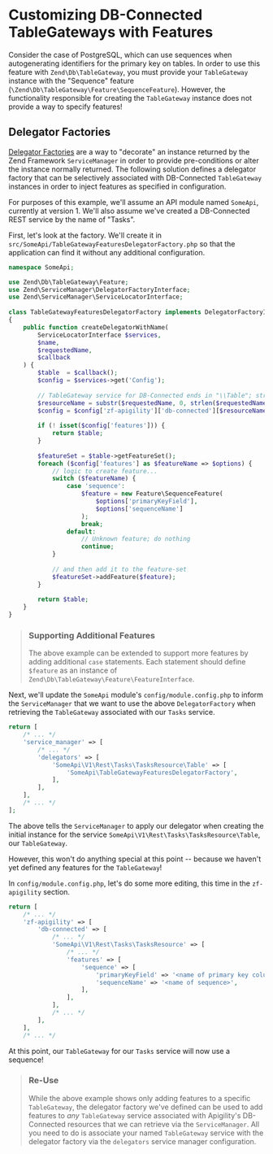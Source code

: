 Customizing DB-Connected TableGateways with Features
====================================================

Consider the case of PostgreSQL, which can use sequences when autogenerating identifiers for the
primary key on tables.  In order to use this feature with `Zend\Db\TableGateway`, you must provide
your `TableGateway` instance with the "Sequence" feature
(`\Zend\Db\TableGateway\Feature\SequenceFeature`). However, the functionality responsible for
creating the `TableGateway` instance does not provide a way to specify features!

Delegator Factories
-------------------

[Delegator
Factories](http://ocramius.github.io/blog/zend-framework-2-delegator-factories-explained/) are a way
to "decorate" an instance returned by the Zend Framework `ServiceManager` in order to provide
pre-conditions or alter the instance normally returned. The following solution defines a delegator
factory that can be selectively associated with DB-Connected `TableGateway` instances in order to
inject features as specified in configuration.

For purposes of this example, we'll assume an API module named `SomeApi`, currently at version 1.
We'll also assume we've created a DB-Connected REST service by the name of "Tasks".

First, let's look at the factory. We'll create it in
`src/SomeApi/TableGatewayFeaturesDelegatorFactory.php` so that the application can find it without
any additional configuration.

```php
namespace SomeApi;

use Zend\Db\TableGateway\Feature;
use Zend\ServiceManager\DelegatorFactoryInterface;
use Zend\ServiceManager\ServiceLocatorInterface;
 
class TableGatewayFeaturesDelegatorFactory implements DelegatorFactoryInterface
{
    public function createDelegatorWithName(
        ServiceLocatorInterface $services,
        $name,
        $requestedName,
        $callback
    ) {
        $table  = $callback();
        $config = $services->get('Config');
 
        // TableGateway service for DB-Connected ends in "\\Table"; strip that
        $resourceName = substr($requestedName, 0, strlen($requestedName) - 6);
        $config = $config['zf-apigility']['db-connected'][$resourceName]; 
 
        if (! isset($config['features'])) {
            return $table;
        }
 
        $featureSet = $table->getFeatureSet();
        foreach ($config['features'] as $featureName => $options) {
            // logic to create feature...
            switch ($featureName) {
                case 'sequence':
                    $feature = new Feature\SequenceFeature(
                        $options['primaryKeyField'],
                        $options['sequenceName']
                    );
                    break;
                default:
                    // Unknown feature; do nothing
                    continue;
            }
 
            // and then add it to the feature-set
            $featureSet->addFeature($feature);
        }
 
        return $table;
    }
}
```

> ### Supporting Additional Features
>
> The above example can be extended to support more features by adding additional `case` statements.
> Each statement should define `$feature` as an instance of
> `Zend\Db\TableGateway\Feature\FeatureInterface`.

Next, we'll update the `SomeApi` module's `config/module.config.php` to inform the `ServiceManager`
that we want to use the above `DelegatorFactory` when retrieving the `TableGateway` associated with
our `Tasks` service. 

```php
return [
    /* ... */
    'service_manager' => [
        /* ... */
        'delegators' => [
            'SomeApi\V1\Rest\Tasks\TasksResource\Table' => [
                'SomeApi\TableGatewayFeaturesDelegatorFactory',
            ],
        ],
    ],
    /* ... */
];
```

The above tells the `ServiceManager` to apply our delegator when creating the initial instance for
the service `SomeApi\V1\Rest\Tasks\TasksResource\Table`, our `TableGateway`.

However, this won't do anything special at this point -- because we haven't yet defined any features
for the `TableGateway`!

In `config/module.config.php`, let's do some more editing, this time in the `zf-apigility`
section.

```php
return [
    /* ... */
    'zf-apigility' => [
        'db-connected' => [
            /* ... */
            'SomeApi\V1\Rest\Tasks\TasksResource' => [
                /* ... */
                'features' => [
                    'sequence' => [
                        'primaryKeyField' => '<name of primary key column>',
                        'sequenceName' => '<name of sequence>',
                    ],
                ],
            ],
            /* ... */
        ],
    ],
    /* ... */
```

At this point, our `TableGateway` for our `Tasks` service will now use a sequence!

> ### Re-Use
>
> While the above example shows only adding features to a specific `TableGateway`, the delegator
> factory we've defined can be used to add features to _any_ `TableGateway` service associated with
> Apigility's DB-Connected resources that we can retrieve via the `ServiceManager`. All you need to
> do is associate your named `TableGateway` service with the delegator factory via the `delegators`
> service manager configuration.
